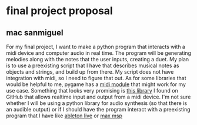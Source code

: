 # final project proposal
## mac sanmiguel
For my final project, I want to make a python program that interacts with a midi device and computer audio in real time. The program will be generating melodies along with the notes that the user inputs, creating a duet. My plan is to use a preexisting script that I have that describes musical notes as objects and strings, and build up from there. My script does not have integration with midi, so I need to figure that out. As for some libraries that would be helpful to me, pygame has a [midi module](https://www.pygame.org/docs/ref/midi.html) that might work for my use case. Something that looks very promising is [this library](https://github.com/patrickkidd/pyrtmidi) I found on GitHub that allows realtime input and output from a midi device. I'm not sure whether I will be using a python library for audio synthesis (so that there is an audible output) or if I should have the program interact with a preexisting program that I have like [ableton live](https://www.ableton.com/en/live/) or [max msp](https://cycling74.com/products/max)